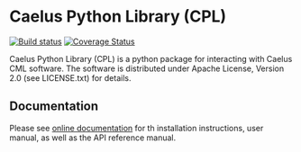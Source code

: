 
# Caelus Python Library (CPL)

[![Build status](https://github.com/sayerhs/cpl/actions/workflows/ci.yml/badge.svg)](https://github.com/sayerhs/cpl/actions/workflows/ci.yml)
[![Coverage Status](https://coveralls.io/repos/github/sayerhs/cpl/badge.svg?branch=dev)](https://coveralls.io/github/sayerhs/cpl?branch=main)

Caelus Python Library (CPL) is a python package for interacting with Caelus CML
software. The software is distributed under Apache License, Version 2.0 (see
LICENSE.txt) for details.

## Documentation

Please see [online documentation](https://sayerhs.github.io/cpl) for th installation instructions, user manual, as well as the API reference manual.  
